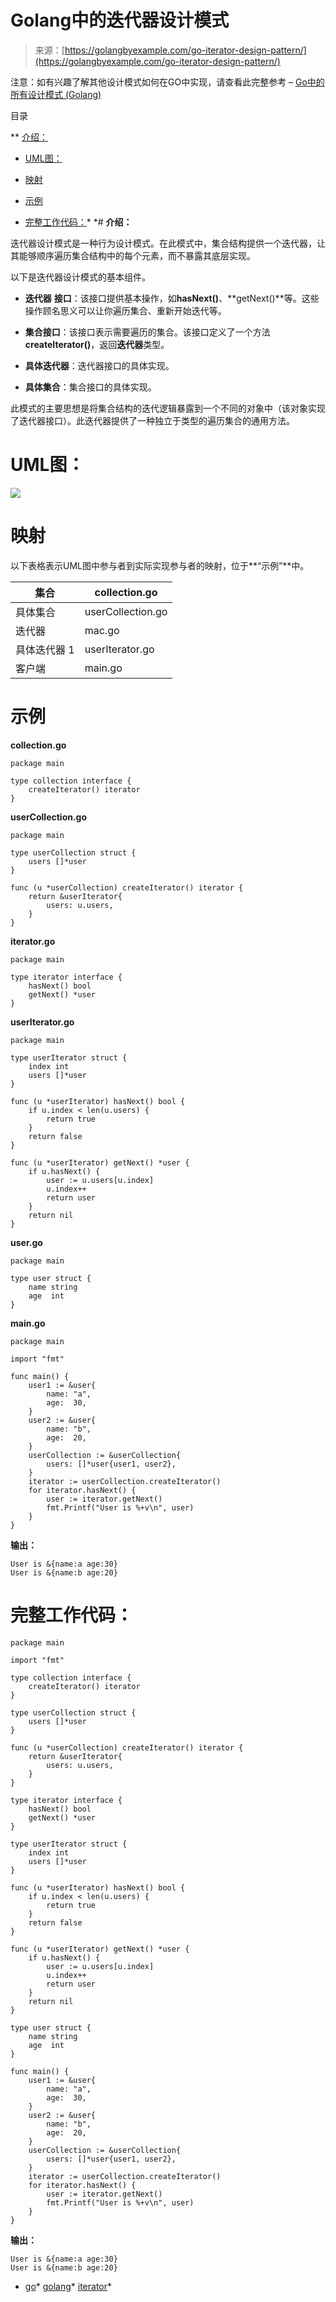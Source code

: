 <!--yml

分类：未分类

日期：2024-10-13 06:04:22

-->

# Golang中的迭代器设计模式

> 来源：[https://golangbyexample.com/go-iterator-design-pattern/](https://golangbyexample.com/go-iterator-design-pattern/)

注意：如有兴趣了解其他设计模式如何在GO中实现，请查看此完整参考 – [Go中的所有设计模式 (Golang)](https://golangbyexample.com/all-design-patterns-golang/)

目录

**   [介绍：](#Introduction "Introduction:")

+   [UML图：](#UML_Diagram "UML Diagram:")

+   [映射](#Mapping "Mapping")

+   [示例](#Example "Example")

+   [完整工作代码：](#Full_Working_Code "Full Working Code:")*  *# **介绍：**

迭代器设计模式是一种行为设计模式。在此模式中，集合结构提供一个迭代器，让其能够顺序遍历集合结构中的每个元素，而不暴露其底层实现。

以下是迭代器设计模式的基本组件。

+   **迭代器** **接口**：该接口提供基本操作，如**hasNext()**、**getNext()**等。这些操作顾名思义可以让你遍历集合、重新开始迭代等。

+   **集合接口**：该接口表示需要遍历的集合。该接口定义了一个方法**createIterator()**，返回**迭代器**类型。

+   **具体迭代器**：迭代器接口的具体实现。

+   **具体集合**：集合接口的具体实现。

此模式的主要思想是将集合结构的迭代逻辑暴露到一个不同的对象中（该对象实现了迭代器接口）。此迭代器提供了一种独立于类型的遍历集合的通用方法。

# **UML图：**

![](img/6357865d875fdec82405c850734790aa.png)

# **映射**

以下表格表示UML图中参与者到实际实现参与者的映射，位于**“示例”**中。

| 集合 | collection.go |
| --- | --- |
| 具体集合 | userCollection.go |
| 迭代器 | mac.go |
| 具体迭代器 1 | userIterator.go |
| 客户端 | main.go |

# **示例**

**collection.go**

```
package main

type collection interface {
    createIterator() iterator
}
```

**userCollection.go**

```
package main

type userCollection struct {
    users []*user
}

func (u *userCollection) createIterator() iterator {
    return &userIterator{
        users: u.users,
    }
}
```

**iterator.go**

```
package main

type iterator interface {
    hasNext() bool
    getNext() *user
}
```

**userIterator.go**

```
package main

type userIterator struct {
    index int
    users []*user
}

func (u *userIterator) hasNext() bool {
    if u.index < len(u.users) {
        return true
    }
    return false
}

func (u *userIterator) getNext() *user {
    if u.hasNext() {
        user := u.users[u.index]
        u.index++
        return user
    }
    return nil
}
```

**user.go**

```
package main

type user struct {
    name string
    age  int
}
```

**main.go**

```
package main

import "fmt"

func main() {
    user1 := &user{
        name: "a",
        age:  30,
    }
    user2 := &user{
        name: "b",
        age:  20,
    }
    userCollection := &userCollection{
        users: []*user{user1, user2},
    }
    iterator := userCollection.createIterator()
    for iterator.hasNext() {
        user := iterator.getNext()
        fmt.Printf("User is %+v\n", user)
    }
}
```

**输出：**

```
User is &{name:a age:30}
User is &{name:b age:20}
```

# **完整工作代码：**

```
package main

import "fmt"

type collection interface {
    createIterator() iterator
}

type userCollection struct {
    users []*user
}

func (u *userCollection) createIterator() iterator {
    return &userIterator{
        users: u.users,
    }
}

type iterator interface {
    hasNext() bool
    getNext() *user
}

type userIterator struct {
    index int
    users []*user
}

func (u *userIterator) hasNext() bool {
    if u.index < len(u.users) {
        return true
    }
    return false
}

func (u *userIterator) getNext() *user {
    if u.hasNext() {
        user := u.users[u.index]
        u.index++
        return user
    }
    return nil
}

type user struct {
    name string
    age  int
}

func main() {
    user1 := &user{
        name: "a",
        age:  30,
    }
    user2 := &user{
        name: "b",
        age:  20,
    }
    userCollection := &userCollection{
        users: []*user{user1, user2},
    }
    iterator := userCollection.createIterator()
    for iterator.hasNext() {
        user := iterator.getNext()
        fmt.Printf("User is %+v\n", user)
    }
}
```

**输出：**

```
User is &{name:a age:30}
User is &{name:b age:20}
```

+   [go](https://golangbyexample.com/tag/go/)*   [golang](https://golangbyexample.com/tag/golang/)*   [iterator](https://golangbyexample.com/tag/iterator/)*
